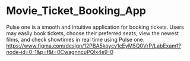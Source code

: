 # Movie_Ticket_Booking_App
Pulse one is a smooth and intuitive application for booking tickets. Users may easily book tickets, choose their preferred seats, view the newest films, and check showtimes in real time using Pulse one. 
https://www.figma.com/design/12PBA5koycv1cEyM5Q0VrP/LabExam1?node-id=0-1&p=f&t=0CwagnncuPQlx4e9-0
